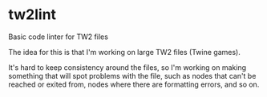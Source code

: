 # tw2lint
Basic code linter for TW2 files

The idea for this is that I'm working on large TW2 files (Twine games).

It's hard to keep consistency around the files, so I'm working on making something that will spot problems with the file, such as nodes that can't be reached or exited from, nodes where there are formatting errors, and so on.

